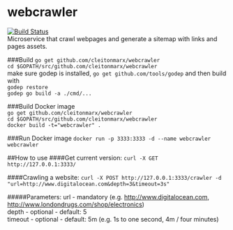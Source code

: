 # webcrawler
[![Build Status](http://jenkins.cleitonmarx.svc.tutum.io/buildStatus/icon?job=webcrawler_integration)](http://jenkins.cleitonmarx.svc.tutum.io/job/webcrawler_integration)  
Microservice that crawl webpages and generate a sitemap with links and pages assets.

###Build
`go get github.com/cleitonmarx/webcrawler`  
`cd $GOPATH/src/github.com/cleitonmarx/webcrawler`  
make sure godep is installed, `go get github.com/tools/godep` and then build with  
`godep restore`  
`godep go build -a ./cmd/...`  

###Build Docker image  
`go get github.com/cleitonmarx/webcrawler`  
`cd $GOPATH/src/github.com/cleitonmarx/webcrawler`  
`docker build -t="webcrawler" .`  

###Run Docker image
`docker run -p 3333:3333 -d --name webcrawler webcrawler`

##How to use
####Get current version:
`curl -X GET http://127.0.0.1:3333/`

####Crawling a website:
`curl -X POST http://127.0.0.1:3333/crawler -d "url=http://www.digitalocean.com&depth=3&timeout=3s"`  

#####Parameters:
url - mandatory (e.g. http://www.digitalocean.com, http://www.londondrugs.com/shop/electronics)  
depth - optional - default: 5  
timeout - optional - default: 5m (e.g. 1s to one second, 4m / four minutes)   
